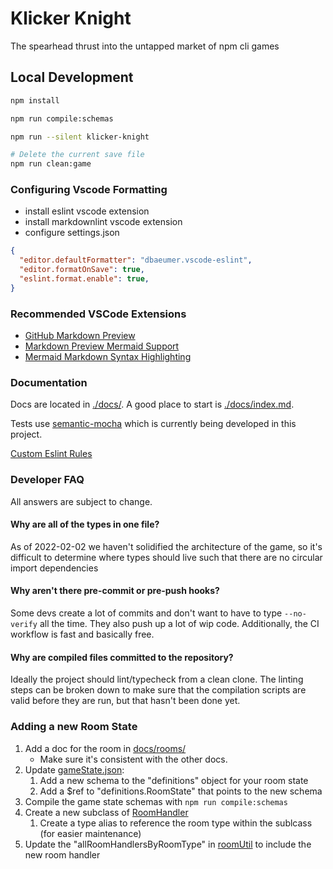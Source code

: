 # Klicker Knight

The spearhead thrust into the untapped market of npm cli games

## Local Development

```bash
npm install

npm run compile:schemas

npm run --silent klicker-knight

# Delete the current save file
npm run clean:game
```

### Configuring Vscode Formatting

- install eslint vscode extension
- install markdownlint vscode extension
- configure settings.json

```json
{
  "editor.defaultFormatter": "dbaeumer.vscode-eslint",
  "editor.formatOnSave": true,
  "eslint.format.enable": true,
}
```

### Recommended VSCode Extensions

- [GitHub Markdown Preview](https://marketplace.visualstudio.com/items?itemName=bierner.github-markdown-preview)
- [Markdown Preview Mermaid Support](https://marketplace.visualstudio.com/items?itemName=bierner.markdown-mermaid)
- [Mermaid Markdown Syntax Highlighting](https://marketplace.visualstudio.com/items?itemName=bpruitt-goddard.mermaid-markdown-syntax-highlighting)

### Documentation

Docs are located in [./docs/](./docs/). A good place to start is [./docs/index.md](./docs/index.md).

Tests use [semantic-mocha](./semantic-mocha/README.md) which is currently being developed in this project.

[Custom Eslint Rules](./eslint-local-rules/README.md)

### Developer FAQ

All answers are subject to change.

#### Why are all of the types in one file?

As of 2022-02-02 we haven't solidified the architecture of the game,
so it's difficult to determine where types should live such that there are no circular import dependencies

#### Why aren't there pre-commit or pre-push hooks?

Some devs create a lot of commits and don't want to have to type `--no-verify` all the time.
They also push up a lot of wip code. Additionally, the CI workflow is fast and basically free.

#### Why are compiled files committed to the repository?

Ideally the project should lint/typecheck from a clean clone. The linting steps can be broken down
to make sure that the compilation scripts are valid before they are run, but that hasn't been done yet.

### Adding a new Room State

1. Add a doc for the room in [docs/rooms/](./docs/rooms/)
    - Make sure it's consistent with the other docs.
1. Update [gameState.json](./src/utils/schemas/gameState.json):
    1. Add a new schema to the "definitions" object for your room state
    1. Add a $ref to "definitions.RoomState" that points to the new schema
1. Compile the game state schemas with `npm run compile:schemas`
1. Create a new subclass of [RoomHandler](./src/roomHandlers/roomHandler.ts)
    1. Create a type alias to reference the room type within the sublcass (for easier maintenance)
1. Update the "allRoomHandlersByRoomType" in [roomUtil](./src/utils/roomUtil.ts) to include the new room handler
